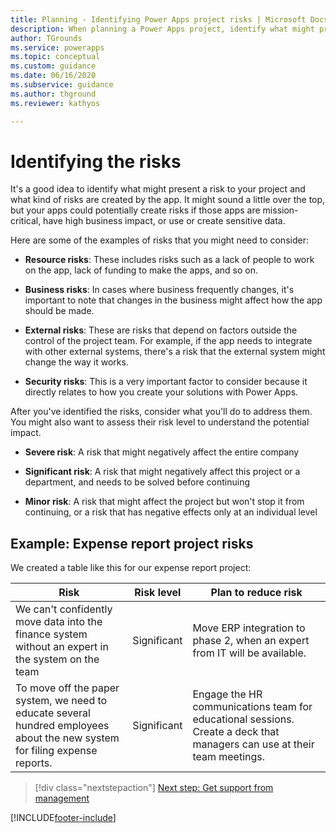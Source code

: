 ```yaml
---
title: Planning - Identifying Power Apps project risks | Microsoft Docs
description: When planning a Power Apps project, identify what might present a risk to your project, what kind of risks are created by the app, and what you'll do to address them.
author: TGrounds
ms.service: powerapps
ms.topic: conceptual
ms.custom: guidance
ms.date: 06/16/2020
ms.subservice: guidance
ms.author: thground
ms.reviewer: kathyos

---
```


# Identifying the risks

It's a good idea to identify what might present a risk to your project and what kind
of risks are created by the app. It might sound a little over the top,
but your apps could potentially create risks if those apps are mission-critical,
have high business impact, or use or create sensitive data.

Here are some of the examples of risks that you might need to consider:

- **Resource risks**: These includes risks such as a lack of people to work on the app, lack of
    funding to make the apps, and so on.

- **Business risks**: In cases where business frequently changes, it's important to note that
    changes in the business might affect how the app should be made.

- **External risks**: These are risks that depend on factors outside the control of the project
    team. For example, if the app needs to integrate with other external
    systems, there's a risk that the external system might change the way it works.

- **Security risks**: This is a very important factor to consider because it directly relates to how
    you create your solutions with Power Apps.

After you've identified the risks, consider what you'll do to address them. You
might also want to assess their risk level to understand the potential impact.

- **Severe risk**: A risk that might negatively affect the entire company

- **Significant risk**: A risk that might negatively affect this project or a department, and
    needs to be solved before continuing

- **Minor risk**: A risk that might affect the project but won't stop it from
    continuing, or a risk that has negative effects only at an individual level

## Example: Expense report project risks

We created a table like this for our expense report project:

| Risk         | Risk level | Plan to reduce risk       |
|--------------|------------|-------------------------------|
| We can't confidently move data into the finance system without an expert in the system on the team       | Significant    | Move ERP integration to phase 2, when an expert from IT will be available.       |
| To move off the paper system, we need to educate several hundred employees about the new system for filing expense reports. | Significant    | Engage the HR communications team for educational sessions. Create a deck that managers can use at their team meetings. |

> [!div class="nextstepaction"]
> [Next step: Get support from management](gaining-support.md)


[!INCLUDE[footer-include](../../includes/footer-banner.md)]
